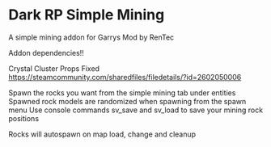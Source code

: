 # Dark RP Simple Mining
 A simple mining addon for Garrys Mod by RenTec

 Addon dependencies!!

Crystal Cluster Props Fixed
https://steamcommunity.com/sharedfiles/filedetails/?id=2602050006

Spawn the rocks you want from the simple mining tab under entities
Spawned rock models are randomized when spawning from the spawn menu
Use console commands sv_save and sv_load to save your mining rock positions

Rocks will autospawn on map load, change and cleanup